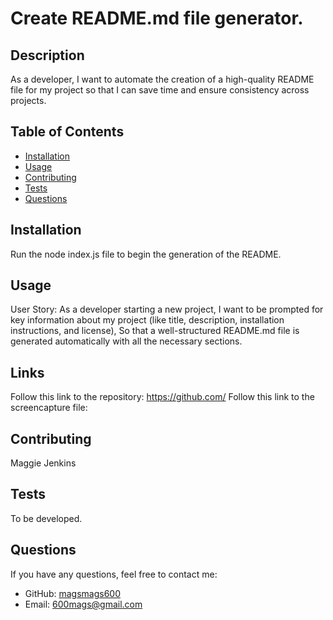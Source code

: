 
# Create README.md file generator. 


## Description
As a developer, I want to automate the creation of a high-quality README file for my project so that I can save time and ensure consistency across projects.

## Table of Contents
- [Installation](#installation)
- [Usage](#usage)
- [Contributing](#contributing)
- [Tests](#tests)
- [Questions](#questions)

## Installation

Run the node index.js file to  begin the generation of the README.

## Usage
User Story:
As a developer starting a new project,
I want to be prompted for key information about my project (like title, description, installation instructions, and license),
So that a well-structured README.md file is generated automatically with all the necessary sections.

## Links
Follow this link to the repository: https://github.com/
Follow this link to the screencapture file: 

## Contributing
Maggie Jenkins

## Tests
To be developed.

## Questions
If you have any questions, feel free to contact me:

- GitHub: [magsmags600](https://github.com/magsmags600)
- Email: 600mags@gmail.com
